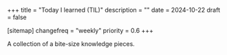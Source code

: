+++
title = "Today I learned (TIL)"
description = ""
date = 2024-10-22
draft = false

[sitemap]
changefreq = "weekly"
priority = 0.6
+++

A collection of a bite-size knowledge pieces.
